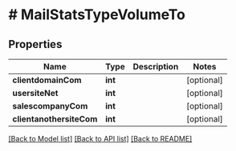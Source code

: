 # # MailStatsTypeVolumeTo

## Properties

Name | Type | Description | Notes
------------ | ------------- | ------------- | -------------
**clientdomainCom** | **int** |  | [optional]
**usersiteNet** | **int** |  | [optional]
**salescompanyCom** | **int** |  | [optional]
**clientanothersiteCom** | **int** |  | [optional]

[[Back to Model list]](../../README.md#models) [[Back to API list]](../../README.md#endpoints) [[Back to README]](../../README.md)
